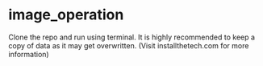 # image_operation

Clone the repo and run using terminal. It is highly recommended to keep a copy of data as it may get overwritten.
(Visit installthetech.com for more information)

